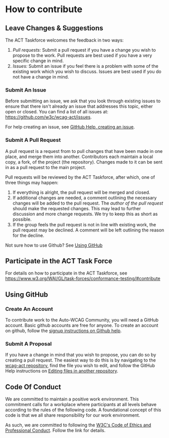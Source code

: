 # How to contribute

## Leave Changes & Suggestions

The ACT Taskforce welcomes the feedback in two ways:

1. *Pull requests:* Submit a pull request if you have a change you wish to propose to the work. Pull requests are best used if you have a very specific change in mind.
2. *Issues:* Submit an issue if you feel there is a problem with some of the existing work which you wish to discuss. Issues are best used if you do not have a change in mind.

### Submit An Issue

Before submitting an issue, we ask that you look through existing issues to ensure that there isn't already an issue that addresses this topic, either open or closed. You can find a list of all issues at: https://github.com/w3c/wcag-act/issues.

For help creating an issue, see [GitHub Help, creating an issue](https://help.github.com/articles/creating-an-issue/).

### Submit A Pull Request

A pull request is a request from to pull changes that have been made in one place, and merge them into another. Contributors each maintain a local copy, a fork, of the project (the repository). Changes made to it can be sent in as a pull request to the main project.

Pull requests will be reviewed by the ACT Taskforce, after which, one of three things may happen:

1. If everything is alright, the pull request will be merged and closed.
2. If additional changes are needed, a comment outlining the necessary changes will be added to the pull request. The *author of the pull request* should make the requested changes. This may lead to further discussion and more change requests. We try to keep this as short as possible.
3. If the group feels the pull request is not in line with existing work, the pull request may be declined. A comment will be left outlining the reason for the decline.

Not sure how to use Github? See [Using GitHub](#using-github)

## Participate in the ACT Task Force

For details on how to participate in the ACT Taskforce, see https://www.w3.org/WAI/GL/task-forces/conformance-testing/#contribute

## Using GitHub

### Create An Account

To contribute work to the Auto-WCAG Community, you will need a GitHub account. Basic github accounts are free for anyone. To create an account on github, follow the [signup instructions on Github help](https://help.github.com/articles/signing-up-for-a-new-github-account/).

### Submit A Proposal

If you have a change in mind that you wish to propose, you can do so by creating a pull request. The easiest way to do this is by navigating to the [wcag-act repository](https://github.com/w3c/wcag-act), find the file you wish to edit, and follow the GitHub Help instructions on [Editing files in another repository](https://help.github.com/articles/editing-files-in-another-user-s-repository/).

## Code Of Conduct

We are committed to maintain a positive work environment. This commitment calls for a workplace where participants at all levels behave according to the rules of the following code. A foundational concept of this code is that we all share responsibility for our work environment.

As such, we are committed to following the [W3C's Code of Ethics and Professional Conduct](https://www.w3.org/Consortium/cepc/). Follow the link for details.